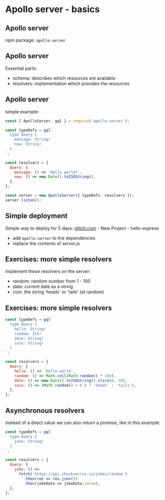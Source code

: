 # Apollo server - basics

## Apollo server

npm package: `apollo-server`

## Apollo server

Essential parts:

- schema: describes which resources are available
- resolvers: implementation which provides the resources

## Apollo server

simple example:

```js
const { ApolloServer, gql } = require('apollo-server');

const typeDefs = gql`
  type Query {
    message: String!
    now: String!
  }
`;

const resolvers = {
  Query: {
    message: () => 'Hello world!',
    now: () => new Date().toISOString(),
  },
};

const server = new ApolloServer({ typeDefs, resolvers });
server.listen();
```

## Simple deployment

Simple way to deploy for 5 days: [glitch.com](https://glitch.com) - New Project - hello-express

- add `apollo-server` to the dependencies
- replace the contents of _server.js_

## Exercises: more simple resolvers

implement these resolvers on the server:

- random: random number from 1 - 100
- date: current date as a string
- coin: the string 'heads' or 'tails' (at random)

## Exercises: more simple resolvers

```js
const typeDefs = gql`
  type Query {
    hello: String!
    random: Int!
    date: String!
    coin: String!
  }
`;

const resolvers = {
  Query: {
    hello: () => 'hello world',
    random: () => Math.ceil(Math.random() * 100),
    date: () => new Date().toISOString().slice(0, 10),
    coin: () => (Math.random() > 0.5 ? 'heads' : 'tails'),
  },
};
```

## Asynchronous resolvers

instead of a direct value we can also return a promise, like in this example:

```js
const typeDefs = gql`
  type Query {
    joke: String!
  }
`;

const resolvers = {
  Query: {
    joke: () =>
      fetch('https://api.chucknorris.io/jokes/random')
        .then(res => res.json())
        .then(jokeData => jokeData.value),
  },
};
```
